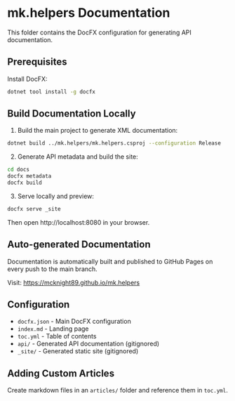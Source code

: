 # mk.helpers Documentation

This folder contains the DocFX configuration for generating API documentation.

## Prerequisites

Install DocFX:
```bash
dotnet tool install -g docfx
```

## Build Documentation Locally

1. Build the main project to generate XML documentation:
```bash
dotnet build ../mk.helpers/mk.helpers.csproj --configuration Release
```

2. Generate API metadata and build the site:
```bash
cd docs
docfx metadata
docfx build
```

3. Serve locally and preview:
```bash
docfx serve _site
```

Then open http://localhost:8080 in your browser.

## Auto-generated Documentation

Documentation is automatically built and published to GitHub Pages on every push to the main branch.

Visit: https://mcknight89.github.io/mk.helpers

## Configuration

- `docfx.json` - Main DocFX configuration
- `index.md` - Landing page
- `toc.yml` - Table of contents
- `api/` - Generated API documentation (gitignored)
- `_site/` - Generated static site (gitignored)

## Adding Custom Articles

Create markdown files in an `articles/` folder and reference them in `toc.yml`.
